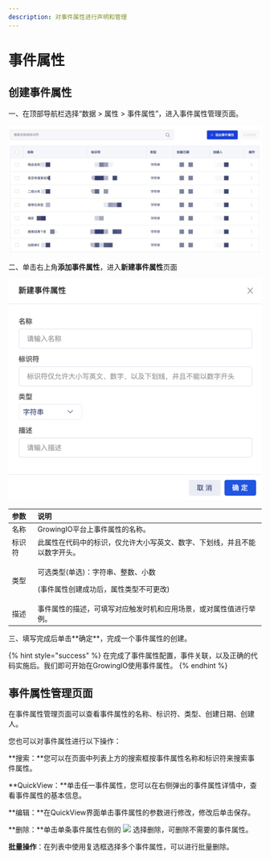 ```yaml
---
description: 对事件属性进行声明和管理
---
```


# 事件属性

## 创建事件属性

一、在顶部导航栏选择“数据 &gt; 属性 &gt; 事件属性”，进入事件属性管理页面。

![&#x4E8B;&#x4EF6;&#x5C5E;&#x6027;&#x7BA1;&#x7406;&#x9875;&#x9762;](../../../.gitbook/assets/image%20%28134%29.png)

二、单击右上角**添加事件属性**，进入**新建事件属性**页面

![&#x4E8B;&#x4EF6;&#x5C5E;&#x6027;&#x65B0;&#x5EFA;&#x9875;&#x9762;](../../../.gitbook/assets/image%20%2845%29.png)

<table>
  <thead>
    <tr>
      <th style="text-align:left">&#x53C2;&#x6570;</th>
      <th style="text-align:left">&#x8BF4;&#x660E;</th>
    </tr>
  </thead>
  <tbody>
    <tr>
      <td style="text-align:left">&#x540D;&#x79F0;</td>
      <td style="text-align:left">GrowingIO&#x5E73;&#x53F0;&#x4E0A;&#x4E8B;&#x4EF6;&#x5C5E;&#x6027;&#x7684;&#x540D;&#x79F0;&#x3002;</td>
    </tr>
    <tr>
      <td style="text-align:left">&#x6807;&#x8BC6;&#x7B26;</td>
      <td style="text-align:left">&#x6B64;&#x5C5E;&#x6027;&#x5728;&#x4EE3;&#x7801;&#x4E2D;&#x7684;&#x6807;&#x8BC6;&#xFF0C;&#x4EC5;&#x5141;&#x8BB8;&#x5927;&#x5C0F;&#x5199;&#x82F1;&#x6587;&#x3001;&#x6570;&#x5B57;&#x3001;&#x4E0B;&#x5212;&#x7EBF;&#xFF0C;&#x5E76;&#x4E14;&#x4E0D;&#x80FD;&#x4EE5;&#x6570;&#x5B57;&#x5F00;&#x5934;&#x3002;</td>
    </tr>
    <tr>
      <td style="text-align:left">&#x7C7B;&#x578B;</td>
      <td style="text-align:left">
        <p>&#x53EF;&#x9009;&#x7C7B;&#x578B;(&#x5355;&#x9009;)&#xFF1A;&#x5B57;&#x7B26;&#x4E32;&#x3001;&#x6574;&#x6570;&#x3001;&#x5C0F;&#x6570;</p>
        <p>(&#x4E8B;&#x4EF6;&#x5C5E;&#x6027;&#x521B;&#x5EFA;&#x6210;&#x529F;&#x540E;&#xFF0C;&#x5C5E;&#x6027;&#x7C7B;&#x578B;&#x4E0D;&#x53EF;&#x66F4;&#x6539;)</p>
      </td>
    </tr>
    <tr>
      <td style="text-align:left">&#x63CF;&#x8FF0;</td>
      <td style="text-align:left">&#x4E8B;&#x4EF6;&#x5C5E;&#x6027;&#x7684;&#x63CF;&#x8FF0;&#xFF0C;&#x53EF;&#x586B;&#x5199;&#x5BF9;&#x5E94;&#x89E6;&#x53D1;&#x65F6;&#x673A;&#x548C;&#x5E94;&#x7528;&#x573A;&#x666F;&#xFF0C;&#x6216;&#x5BF9;&#x5C5E;&#x6027;&#x503C;&#x8FDB;&#x884C;&#x4E3E;&#x4F8B;&#x3002;</td>
    </tr>
  </tbody>
</table>三、填写完成后单击**确定**，完成一个事件属性的创建。

{% hint style="success" %}
在完成了事件属性配置，事件关联，以及正确的代码实施后。我们即可开始在GrowingIO使用事件属性。
{% endhint %}

## 事件属性管理页面

在事件属性管理页面可以查看事件属性的名称、标识符、类型、创建日期、创建人。

您也可以对事件属性进行以下操作：

**搜索：**您可以在页面中列表上方的搜索框按事件属性名称和标识符来搜索事件属性。

**QuickView：**单击任一事件属性，您可以在右侧弹出的事件属性详情中，查看事件属性的基本信息。

**编辑：**在QuickView界面单击事件属性的参数进行修改，修改后单击保存。

**删除：**单击单条事件属性右侧的 ![](https://docs.growingio.com/.gitbook/assets/-Lo08UtW7H58ehFKeZ4g-LsycTyZaItbL8_Wigcx-LsyfkaafJ-8X2utJ9BbE782B9E782B9E782B9.png) 选择删除，可删除不需要的事件属性。

**批量操作**：在列表中使用复选框选择多个事件属性，可以进行批量删除。

